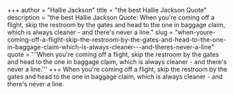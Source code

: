 +++
author = "Hallie Jackson"
title = "the best Hallie Jackson Quote"
description = "the best Hallie Jackson Quote: When you're coming off a flight, skip the restroom by the gates and head to the one in baggage claim, which is always cleaner - and there's never a line."
slug = "when-youre-coming-off-a-flight-skip-the-restroom-by-the-gates-and-head-to-the-one-in-baggage-claim-which-is-always-cleaner---and-theres-never-a-line"
quote = '''When you're coming off a flight, skip the restroom by the gates and head to the one in baggage claim, which is always cleaner - and there's never a line.'''
+++
When you're coming off a flight, skip the restroom by the gates and head to the one in baggage claim, which is always cleaner - and there's never a line.
